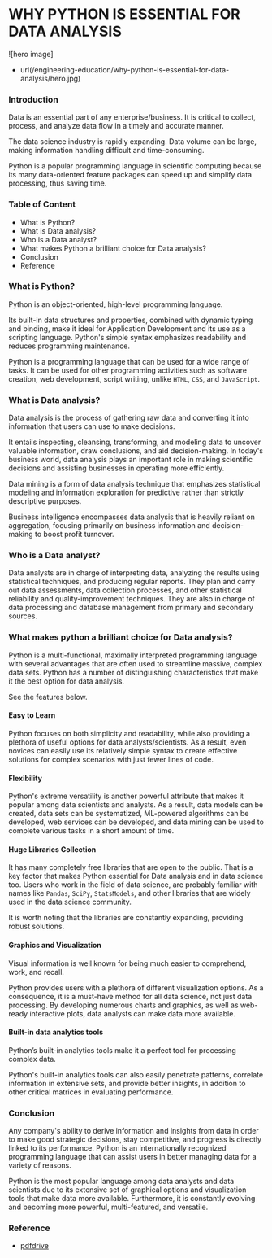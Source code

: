 # WHY PYTHON IS ESSENTIAL FOR DATA ANALYSIS

![hero image]
- url(/engineering-education/why-python-is-essential-for-data-analysis/hero.jpg)

### Introduction

Data is an essential part of any enterprise/business. It is critical to collect, process, and analyze data flow in a timely and accurate manner.
 
The data science industry is rapidly expanding. Data volume can be large, making information handling difficult and time-consuming.

Python is a popular programming language in scientific computing because its many data-oriented feature packages can speed up and simplify data processing, thus saving time.

### Table of Content

- What is Python?
- What is Data analysis?
- Who is a Data analyst?
- What makes Python a brilliant choice for Data analysis?
- Conclusion
- Reference

### What is Python?

Python is an object-oriented, high-level programming language.

Its built-in data structures and properties, combined with dynamic typing and binding, make it ideal for Application Development and its use as a scripting language. Python's simple syntax emphasizes readability and reduces programming maintenance.

Python is a programming language that can be used for a wide range of tasks. It can be used for other programming activities such as software creation, web development, script writing, unlike `HTML`, `CSS`, and `JavaScript`. 

### What is Data analysis?

Data analysis is the process of gathering raw data and converting it into information that users can use to make decisions.

It entails inspecting, cleansing, transforming, and modeling data to uncover valuable information, draw conclusions, and aid decision-making.
In today's business world, data analysis plays an important role in making scientific decisions and assisting businesses in operating more efficiently.
 
Data mining is a form of data analysis technique that emphasizes statistical modeling and information exploration for predictive rather than strictly descriptive purposes.

Business intelligence encompasses data analysis that is heavily reliant on aggregation, focusing primarily on business information and decision-making to boost profit turnover. 

### Who is a Data analyst?

Data analysts are in charge of interpreting data, analyzing the results using statistical techniques, and producing regular reports. They plan and carry out data assessments, data collection processes, and other statistical reliability and quality-improvement techniques. They are also in charge of data processing and database management from primary and secondary sources.

### What makes python a brilliant choice for Data analysis?

Python is a multi-functional, maximally interpreted programming language with several advantages that are often used to streamline massive, complex data sets. Python has a number of distinguishing characteristics that make it the best option for data analysis.

See the features below.

#### Easy to Learn

Python focuses on both simplicity and readability, while also providing a plethora of useful options for data analysts/scientists. As a result, even novices can easily use its relatively simple syntax to create effective solutions for complex scenarios with just fewer lines of code.

#### Flexibility

Python's extreme versatility is another powerful attribute that makes it popular among data scientists and analysts. As a result, data models can be created, data sets can be systematized, ML-powered algorithms can be developed, web services can be developed, and data mining can be used to complete various tasks in a short amount of time.

#### Huge Libraries Collection

It has many completely free libraries that are open to the public. That is a key factor that makes Python essential for Data analysis and in data science too. Users who work in the field of data science, are probably familiar with names like `Pandas`, `SciPy`, `StatsModels`, and other libraries that are widely used in the data science community.

It is worth noting that the libraries are constantly expanding, providing robust solutions.

#### Graphics and Visualization

Visual information is well known for being much easier to comprehend, work, and recall.

Python provides users with a plethora of different visualization options. As a consequence, it is a must-have method for all data science, not just data processing. By developing numerous charts and graphics, as well as web-ready interactive plots, data analysts can make data more available.

#### Built-in data analytics tools

Python’s built-in analytics tools make it a perfect tool for processing complex data.

Python's built-in analytics tools can also easily penetrate patterns, correlate information in extensive sets, and provide better insights, in addition to other critical matrices in evaluating performance.

### Conclusion

Any company's ability to derive information and insights from data in order to make good strategic decisions, stay competitive, and progress is directly linked to its performance. Python is an internationally recognized programming language that can assist users in better managing data for a variety of reasons.

Python is the most popular language among data analysts and data scientists due to its extensive set of graphical options and visualization tools that make data more available. Furthermore, it is constantly evolving and becoming more powerful, multi-featured, and versatile.

### Reference

- [pdfdrive](https://www.pdfdrive.com/python-data-analytics-data-analysis-and-science-using-pandas-matplotlib-and-the-python-programming-language-e158003322.html)
